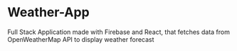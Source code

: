 # Weather-App
Full Stack Application made with Firebase and React, that fetches data from OpenWeatherMap API to display weather forecast
